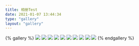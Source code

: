 ```yaml
---
title: 相册Test
date: 2021-01-07 13:44:34
type: "gallery"
layout: "gallery"
---
```


{% gallery %}
![](https://cdn.jsdelivr.net/gh/zhengqijun0121/cdn@master/gallery/Test/test0.jpg)
![](https://cdn.jsdelivr.net/gh/zhengqijun0121/cdn@master/gallery/Test/test1.jpg)
![](https://cdn.jsdelivr.net/gh/zhengqijun0121/cdn@master/gallery/Test/test2.jpg)
![](https://cdn.jsdelivr.net/gh/zhengqijun0121/cdn@master/gallery/Test/test3.jpg)
![](https://cdn.jsdelivr.net/gh/zhengqijun0121/cdn@master/gallery/Test/test4.jpg)
![](https://cdn.jsdelivr.net/gh/zhengqijun0121/cdn@master/gallery/Test/test5.jpg)
![](https://cdn.jsdelivr.net/gh/zhengqijun0121/cdn@master/gallery/Test/test6.jpg)
![](https://cdn.jsdelivr.net/gh/zhengqijun0121/cdn@master/gallery/Test/test7.jpg)
![](https://cdn.jsdelivr.net/gh/zhengqijun0121/cdn@master/gallery/Test/test8.jpg)
![](https://cdn.jsdelivr.net/gh/zhengqijun0121/cdn@master/gallery/Test/test9.jpg)
{% endgallery %}
